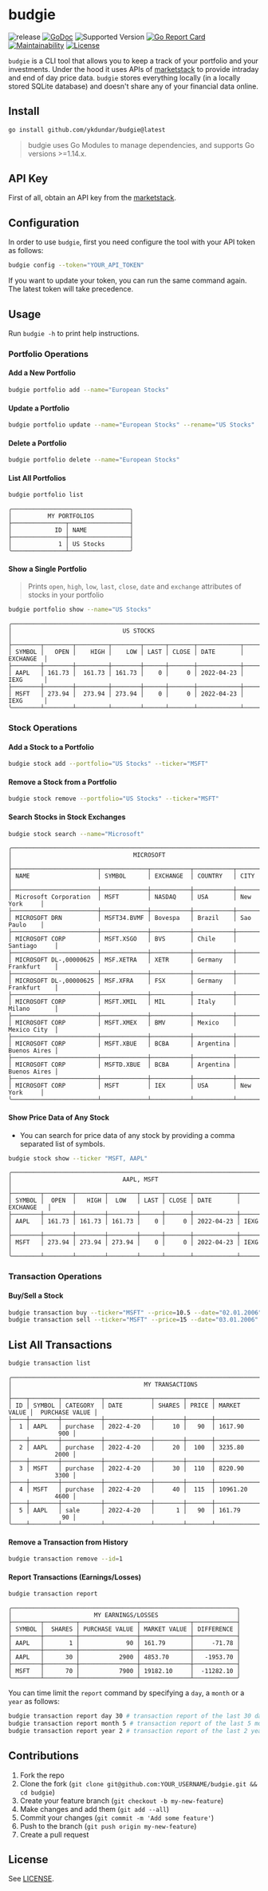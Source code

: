 # budgie

![release](https://github.com/ykdundar/budgie/actions/workflows/release.yml/badge.svg)
[![GoDoc](https://godoc.org/github.com/ykdundar/budgie?status.svg)](https://godoc.org/github.com/ykdundar/budgie)
![Supported Version](https://img.shields.io/badge/go%20version-%3E%3D1.14-turquoise)
[![Go Report Card](https://goreportcard.com/badge/github.com/ykdundar/budgie)](https://goreportcard.com/report/github.com/ykdundar/budgie)
[![Maintainability](https://api.codeclimate.com/v1/badges/5199df38a19f2964163a/maintainability)](https://codeclimate.com/github/ykdundar/budgie/maintainability)
[![License](https://img.shields.io/github/license/ykdundar/budgie)](https://github.com/ykdundar/budgie/blob/main/LICENSE)

`budgie` is a CLI tool that allows you to keep a track of your portfolio and your investments.
Under the hood it uses APIs of [marketstack](https://marketstack.com) to provide intraday and
end of day price data. `budgie` stores everything locally (in a locally stored SQLite database)
and doesn't share any of your financial data online.

## Install

```sh
go install github.com/ykdundar/budgie@latest
```

> budgie uses Go Modules to manage dependencies, and supports Go versions >=1.14.x.

## API Key

First of all, obtain an API key from the [marketstack](https://marketstack.com/product).

## Configuration

In order to use `budgie`, first you need configure the tool with your API token as follows:

```sh
budgie config --token="YOUR_API_TOKEN"
```

If you want to update your token, you can run the same command again. The latest token will take precedence.

## Usage

Run `budgie -h` to print help instructions.

### Portfolio Operations

#### Add a New Portfolio

```sh
budgie portfolio add --name="European Stocks"
```

#### Update a Portfolio

```sh
budgie portfolio update --name="European Stocks" --rename="US Stocks"
```

#### Delete a Portfolio

```sh
budgie portfolio delete --name="European Stocks"
```

#### List All Portfolios

```sh
budgie portfolio list
```

```
╭─────────────────────────────────╮
│          MY PORTFOLIOS          │
├───────────────┬─────────────────┤
│            ID │ NAME            │
├───────────────┼─────────────────┤
│             1 │ US Stocks       │
╰───────────────┴─────────────────╯
```

#### Show a Single Portfolio

> Prints `open`, `high`, `low`, `last`, `close`, `date` and `exchange` attributes of stocks in your portfolio

```sh
budgie portfolio show --name="US Stocks"
```

```
╭────────────────────────────────────────────────────────────────────────────╮
│                               US STOCKS                                    │
├────────┬────────┬─────────┬────────┬──────┬───────┬────────────┬───────────┤
│ SYMBOL │   OPEN │    HIGH │    LOW │ LAST │ CLOSE │ DATE       │ EXCHANGE  │
├────────┼────────┼─────────┼────────┼──────┼───────┼────────────┼───────────┤
│ AAPL   │ 161.73 │  161.73 │ 161.73 │    0 │     0 │ 2022-04-23 │ IEXG      │
├────────┼────────┼─────────┼────────┼──────┼───────┼────────────┼───────────┤
│ MSFT   │ 273.94 │  273.94 │ 273.94 │    0 │     0 │ 2022-04-23 │ IEXG      │
╰────────┴────────┴─────────┴────────┴──────┴───────┴────────────┴───────────╯
```

### Stock Operations

#### Add a Stock to a Portfolio

```sh
budgie stock add --portfolio="US Stocks" --ticker="MSFT"
```

#### Remove a Stock from a Portfolio

```sh
budgie stock remove --portfolio="US Stocks" --ticker="MSFT"
```

#### Search Stocks in Stock Exchanges

```sh
budgie stock search --name="Microsoft"
```

```
╭─────────────────────────────────────────────────────────────────────────────╮
│                                  MICROSOFT                                  │
├────────────────────────┬─────────────┬───────────┬───────────┬──────────────┤
│ NAME                   │ SYMBOL      │ EXCHANGE  │ COUNTRY   │ CITY         │
├────────────────────────┼─────────────┼───────────┼───────────┼──────────────┤
│ Microsoft Corporation  │ MSFT        │ NASDAQ    │ USA       │ New York     │
├────────────────────────┼─────────────┼───────────┼───────────┼──────────────┤
│ MICROSOFT DRN          │ MSFT34.BVMF │ Bovespa   │ Brazil    │ Sao Paulo    │
├────────────────────────┼─────────────┼───────────┼───────────┼──────────────┤
│ MICROSOFT CORP         │ MSFT.XSGO   │ BVS       │ Chile     │ Santiago     │
├────────────────────────┼─────────────┼───────────┼───────────┼──────────────┤
│ MICROSOFT DL-,00000625 │ MSF.XETRA   │ XETR      │ Germany   │ Frankfurt    │
├────────────────────────┼─────────────┼───────────┼───────────┼──────────────┤
│ MICROSOFT DL-,00000625 │ MSF.XFRA    │ FSX       │ Germany   │ Frankfurt    │
├────────────────────────┼─────────────┼───────────┼───────────┼──────────────┤
│ MICROSOFT CORP         │ MSFT.XMIL   │ MIL       │ Italy     │ Milano       │
├────────────────────────┼─────────────┼───────────┼───────────┼──────────────┤
│ MICROSOFT CORP         │ MSFT.XMEX   │ BMV       │ Mexico    │ Mexico City  │
├────────────────────────┼─────────────┼───────────┼───────────┼──────────────┤
│ MICROSOFT CORP         │ MSFT.XBUE   │ BCBA      │ Argentina │ Buenos Aires │
├────────────────────────┼─────────────┼───────────┼───────────┼──────────────┤
│ MICROSOFT CORP         │ MSFTD.XBUE  │ BCBA      │ Argentina │ Buenos Aires │
├────────────────────────┼─────────────┼───────────┼───────────┼──────────────┤
│ MICROSOFT CORP         │ MSFT        │ IEX       │ USA       │ New York     │
╰────────────────────────┴─────────────┴───────────┴───────────┴──────────────╯
```

#### Show Price Data of Any Stock

- You can search for price data of any stock by providing a comma separated list of symbols.

```sh
budgie stock show --ticker "MSFT, AAPL"
```

```
╭────────────────────────────────────────────────────────────────────────────╮
│                               AAPL, MSFT                                   │
├────────┬────────┬────────┬────────┬──────┬───────┬────────────┬────────────┤
│ SYMBOL │  OPEN  │   HIGH │  LOW   │ LAST │ CLOSE │ DATE       │ EXCHANGE   │
├────────┼────────┼────────┼────────┼──────┼───────┼────────────┼────────────┤
│ AAPL   │ 161.73 │ 161.73 │ 161.73 │    0 │     0 │ 2022-04-23 │ IEXG       │
├────────┼────────┼────────┼────────┼──────┼───────┼────────────┼────────────┤
│ MSFT   │ 273.94 │ 273.94 │ 273.94 │    0 │     0 │ 2022-04-23 │ IEXG       │
╰────────┴────────┴────────┴────────┴──────┴───────┴────────────┴────────────╯
```

### Transaction Operations

#### Buy/Sell a Stock

```sh
budgie transaction buy --ticker="MSFT" --price=10.5 --date="02.01.2006" --shares=50
budgie transaction sell --ticker="MSFT" --price=15 --date="03.01.2006" --shares=20
```

## List All Transactions

```sh
budgie transaction list
```

```
╭─────────────────────────────────────────────────────────────────────────────────────────╮
│                                     MY TRANSACTIONS                                     │
├────┬────────┬───────────┬─────────────┬────────┬───────┬──────────────┬─────────────────┤
│ ID │ SYMBOL │ CATEGORY  │ DATE        │ SHARES │ PRICE │ MARKET VALUE │  PURCHASE VALUE │
├────┼────────┼───────────┼─────────────┼────────┼───────┼──────────────┼─────────────────┤
│  1 │ AAPL   │ purchase  │ 2022-4-20   │     10 │   90  │ 1617.90      │             900 │
├────┼────────┼───────────┼─────────────┼────────┼───────┼──────────────┼─────────────────┤
│  2 │ AAPL   │ purchase  │ 2022-4-20   │     20 │  100  │ 3235.80      │            2000 │
├────┼────────┼───────────┼─────────────┼────────┼───────┼──────────────┼─────────────────┤
│  3 │ MSFT   │ purchase  │ 2022-4-20   │     30 │  110  │ 8220.90      │            3300 │
├────┼────────┼───────────┼─────────────┼────────┼───────┼──────────────┼─────────────────┤
│  4 │ MSFT   │ purchase  │ 2022-4-20   │     40 │  115  │ 10961.20     │            4600 │
├────┼────────┼───────────┼─────────────┼────────┼───────┼──────────────┼─────────────────┤
│  5 │ AAPL   │ sale      │ 2022-4-20   │      1 │   90  │ 161.79       │              90 │
╰────┴────────┴───────────┴─────────────┴────────┴───────┴──────────────┴─────────────────╯
```


#### Remove a Transaction from History

```sh
budgie transaction remove --id=1
```

#### Report Transactions (Earnings/Losses)

```sh
budgie transaction report 
```

```
╭───────────────────────────────────────────────────────────────╮
│                       MY EARNINGS/LOSSES                      │
├────────┬─────────┬────────────────┬──────────────┬────────────┤
│ SYMBOL │  SHARES │ PURCHASE VALUE │ MARKET VALUE │ DIFFERENCE │
├────────┼─────────┼────────────────┼──────────────┼────────────┤
│ AAPL   │       1 │             90 │ 161.79       │     -71.78 │
├────────┼─────────┼────────────────┼──────────────┼────────────┤
│ AAPL   │      30 │           2900 │ 4853.70      │   -1953.70 │
├────────┼─────────┼────────────────┼──────────────┼────────────┤
│ MSFT   │      70 │           7900 │ 19182.10     │  -11282.10 │
╰────────┴─────────┴────────────────┴──────────────┴────────────╯
```

You can time limit the `report` command by specifying a `day`, a `month` or a `year` as follows:

```sh
budgie transaction report day 30 # transaction report of the last 30 days
budgie transaction report month 5 # transaction report of the last 5 months
budgie transaction report year 2 # transaction report of the last 2 years
```

## Contributions

1. Fork the repo
2. Clone the fork (`git clone git@github.com:YOUR_USERNAME/budgie.git && cd budgie`)
3. Create your feature branch (`git checkout -b my-new-feature`)
4. Make changes and add them (`git add --all`)
5. Commit your changes (`git commit -m 'Add some feature'`)
6. Push to the branch (`git push origin my-new-feature`)
7. Create a pull request

## License

See [LICENSE](https://github.com/ykdundar/budgie/blob/master/LICENSE).
